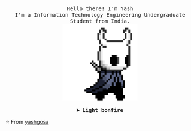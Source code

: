 


<p align="center">
  <br>
  <samp>
    Hello there! I'm Yash
    <br>I'm a Information Technology Engineering Undergraduate Student from India.<br>

</samp>

  <img src="https://raw.githubusercontent.com/TanZng/TanZng/master/assets/hollor_knight3.gif" width="200"/>

</p>


<details align="center">

<summary> <b> <samp> Light bonfire </samp></b></summary>
<samp>
 <b><h2 style="color: #fc6203">B O N F I R E &nbsp; L I T !</h2> </b>

<img src="https://raw.githubusercontent.com/TanZng/TanZng/master/assets/bonefire.gif" width="200"/>

Current Project: <a href="https://github.com/yashgosa/my_ml_projects">My Machine Learning Projects.</a>

<p align="center">
  <a rel="nofollow noopener noreferrer" target="_blank" href="https://www.linkedin.com/in/yash-gosavi-7055ba22a/">
  <img src="https://raw.githubusercontent.com/TanZng/TanZng/master/assets/linkedin.png" width="30px" alt="LinkedIn"></a>
  &nbsp; &nbsp;
  <a rel="nofollow noopener noreferrer" target="_blank" href="https://twitter.com/yashcgosavi">
  <img src="https://raw.githubusercontent.com/TanZng/TanZng/master/assets/twitter.png" width="30px" alt="Twitter"></a>
  &nbsp; &nbsp;
  <details align="center">

<summary> <b> <samp> Wanna Know More? </samp></b></summary>
<samp>
  <p>
  
[![yashgosa's GitHub | Stats](https://stats.quine.sh/yashgosa/github?theme=dark)](https://quine.sh)

  </p>
  </samp>
</details>
  </samp>
</details>







</p> 

  
  




⭐️ From [yashgosa](https://github.com/yashgosa)
